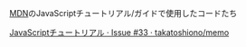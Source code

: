 [MDN](https://developer.mozilla.org/ja/docs/Web/JavaScript)のJavaScriptチュートリアル/ガイドで使用したコードたち

[JavaScriptチュートリアル · Issue \#33 · takatoshiono/memo](https://github.com/takatoshiono/memo/issues/33)
